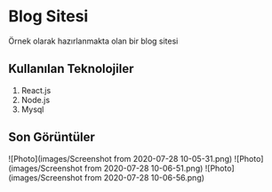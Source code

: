 # Blog Sitesi

Örnek olarak hazırlanmakta olan bir blog sitesi

## Kullanılan Teknolojiler

1. React.js
2. Node.js
3. Mysql

## Son Görüntüler

![Photo](images/Screenshot from 2020-07-28 10-05-31.png)
![Photo](images/Screenshot from 2020-07-28 10-06-51.png)
![Photo](images/Screenshot from 2020-07-28 10-06-56.png)
